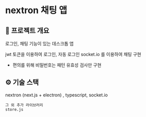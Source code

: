# nextron 채팅 앱

## 📜 프로젝트 개요
로그인, 채팅 기능이 있는 데스크톱 앱

jwt 토큰을 이용하여 로그인, 자동 로그인
socket.io 를 이용하여 채팅 구현

- 편의를 위해 비밀번호는 패턴 유효성 검사만 구현

## ⚙ 기술 스택
  nextron (next.js + electron) , typescript, socket.io
```
그 외 추가 라이브러리
store.js

```

